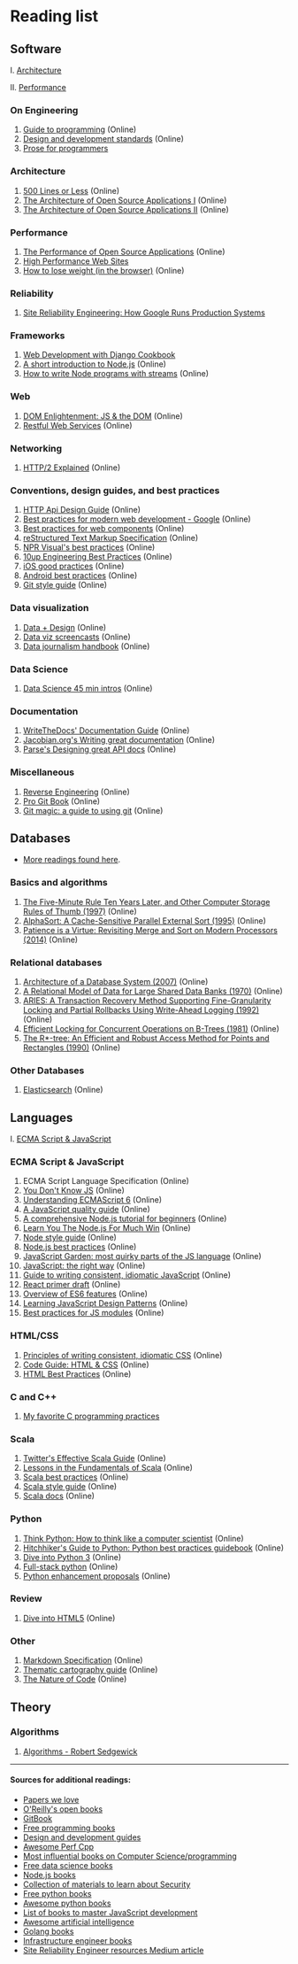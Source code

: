 # Reading list

## Software

I. [Architecture](#Architecture)

II. [Performance](#Performance)

### On Engineering

1. [Guide to programming](https://github.com/thoughtbot/guides) (Online)
2. [Design and development standards](https://github.com/north/north) (Online)
3. [Prose for programmers](https://github.com/joshuacc/prose-for-programmers)

### Architecture

1. [500 Lines or Less](http://aosabook.org/en/index.html) (Online)
2. [The Architecture of Open Source Applications I](http://aosabook.org/en/index.html) (Online)
3. [The Architecture of Open Source Applications II](http://aosabook.org/en/index.html) (Online)

### Performance

1. [The Performance of Open Source Applications](http://aosabook.org/en/index.html) (Online)
2. [High Performance Web Sites](https://www.amazon.com/gp/product/0596529309/)
3. [How to lose weight (in the browser)](https://github.com/zenorocha/browser-diet) (Online)

### Reliability

1. [Site Reliability Engineering: How Google Runs Production Systems](https://www.amazon.com/gp/product/149192912X/)

### Frameworks

1. [Web Development with Django Cookbook](https://www.amazon.com/gp/product/1785886770/)
2. [A short introduction to Node.js](https://github.com/maxogden/art-of-node) (Online)
3. [How to write Node programs with streams](https://github.com/substack/stream-handbook) (Online)

### Web

1. [DOM Enlightenment: JS & the DOM](http://domenlightenment.com/) (Online)
2. [Restful Web Services](http://restfulwebapis.org/rws.html) (Online)

### Networking

1. [HTTP/2 Explained](https://github.com/bagder/http2-explained) (Online)

### Conventions, design guides, and best practices

1. [HTTP Api Design Guide](https://github.com/interagent/http-api-design) (Online)
2. [Best practices for modern web development - Google](https://github.com/google/WebFundamentals/) (Online)
3. [Best practices for web components](https://github.com/webcomponents/webcomponents.github.io) (Online)
4. [reStructured Text Markup Specification](http://docutils.sourceforge.net/docs/ref/rst/restructuredtext.html) (Online)
5. [NPR Visual's best practices](https://github.com/nprapps/bestpractices) (Online)
6. [10up Engineering Best Practices](https://github.com/10up/Engineering-Best-Practices) (Online)
7. [iOS good practices](https://github.com/futurice/ios-good-practices) (Online)
8. [Android best practices](https://github.com/futurice/android-best-practices) (Online)
9. [Git style guide](https://github.com/agis-/git-style-guide) (Online)

### Data visualization

1. [Data + Design](https://github.com/infoactive/data-design/) (Online)
2. [Data viz screencasts](https://github.com/curran/screencasts/) (Online)
3. [Data journalism handbook](http://datajournalismhandbook.org/1.0/en/) (Online)

### Data Science

1. [Data Science 45 min intros](https://github.com/DrSkippy/Data-Science-45min-Intros) (Online)

### Documentation

1. [WriteTheDocs' Documentation Guide](https://github.com/writethedocs/docs/) (Online)
2. [Jacobian.org's Writing great documentation](https://jacobian.org/writing/great-documentation/) (Online)
3. [Parse's Designing great API docs](http://blog.parse.com/learn/engineering/designing-great-api-docs/) (Online)

### Miscellaneous

1. [Reverse Engineering](https://github.com/dennis714/RE-for-beginners) (Online)
2. [Pro Git Book](https://github.com/progit/progit) (Online)
3. [Git magic: a guide to using git](https://github.com/blynn/gitmagic) (Online)



## Databases

* [More readings found here](https://github.com/rxin/db-readings).

### Basics and algorithms

1. [The Five-Minute Rule Ten Years Later, and Other Computer Storage Rules of Thumb (1997)](http://research.microsoft.com/en-us/um/people/gray/5_min_rule_sigmod.pdf) (Online)
2. [AlphaSort: A Cache-Sensitive Parallel External Sort (1995)](http://research.microsoft.com/en-us/um/people/gray/papers/AlphaSortSigmod.pdf) (Online)
3. [Patience is a Virtue: Revisiting Merge and Sort on Modern Processors (2014)](http://research.microsoft.com/pubs/209622/patsort-sigmod14.pdf) (Online)

### Relational databases

1. [Architecture of a Database System (2007)](http://db.cs.berkeley.edu/papers/fntdb07-architecture.pdf) (Online)
2. [A Relational Model of Data for Large Shared Data Banks (1970)](http://www.cs.berkeley.edu/~rxin/db-papers/Relational-Model-Codd.pdf) (Online)
3. [ARIES: A Transaction Recovery Method Supporting Fine-Granularity Locking and Partial Rollbacks Using Write-Ahead Logging (1992)](http://www.cs.berkeley.edu/~rxin/db-papers/ARIES.pdf) (Online)
4. [Efficient Locking for Concurrent Operations on B-Trees (1981)](http://www.cs.berkeley.edu/~rxin/db-papers/B-tree.pdf) (Online)
5. [The R*-tree: An Efficient and Robust Access Method for Points and Rectangles (1990)](http://www.cs.berkeley.edu/~rxin/db-papers/R-tree.pdf) (Online)

### Other Databases

1. [Elasticsearch](https://www.elastic.co/guide/en/elasticsearch/guide/current/index.html) (Online)



## Languages

I. [ECMA Script & JavaScript](#ECMA-Script-JavaScript)

### ECMA Script & JavaScript

1. ECMA Script Language Specification (Online)
2. [You Don't Know JS](https://github.com/getify/You-Dont-Know-JS) (Online)
3. [Understanding ECMAScript 6](https://leanpub.com/understandinges6/read) (Online)
4. [A JavaScript quality guide](https://github.com/bevacqua/js) (Online)
5. [A comprehensive Node.js tutorial for beginners](https://github.com/manuelkiessling/nodebeginner.org) (Online)
6. [Learn You The Node.js For Much Win](https://github.com/workshopper/learnyounode) (Online)
7. [Node style guide](https://github.com/felixge/node-style-guide) (Online)
8. [Node.js best practices](https://github.com/alanjames1987/Node.js-Best-Practices) (Online)
9. [JavaScript Garden: most quirky parts of the JS language](https://github.com/BonsaiDen/JavaScript-Garden) (Online)
10. [JavaScript: the right way](https://github.com/braziljs/js-the-right-way) (Online)
11. [Guide to writing consistent, idiomatic JavaScript](https://github.com/rwaldron/idiomatic.js) (Online)
12. [React primer draft](https://github.com/mikechau/react-primer-draft/) (Online)
13. [Overview of ES6 features](https://github.com/lukehoban/es6features) (Online)
14. [Learning JavaScript Design Patterns](https://addyosmani.com/resources/essentialjsdesignpatterns/book/) (Online)
15. [Best practices for JS modules](https://github.com/mattdesl/module-best-practices) (Online)

### HTML/CSS

1. [Principles of writing consistent, idiomatic CSS](https://github.com/necolas/idiomatic-css) (Online)
2. [Code Guide: HTML & CSS](https://github.com/mdo/code-guide) (Online)
3. [HTML Best Practices](https://github.com/hail2u/html-best-practices) (Online)

### C and C++

1. [My favorite C programming practices](https://github.com/mcinglis/c-style)

### Scala

1. [Twitter's Effective Scala Guide](https://github.com/twitter/effectivescala) (Online)
2. [Lessons in the Fundamentals of Scala](https://github.com/twitter/scala_school) (Online)
3. [Scala best practices](https://github.com/alexandru/scala-best-practices) (Online)
4. [Scala style guide](http://docs.scala-lang.org/style/) (Online)
5. [Scala docs](http://docs.scala-lang.org/) (Online)

### Python

1. [Think Python: How to think like a computer scientist](http://www.greenteapress.com/thinkpython/thinkpython.pdf) (Online)
2. [Hitchhiker's Guide to Python: Python best practices guidebook](https://github.com/kennethreitz/python-guide) (Online)
3. [Dive into Python 3](http://www.diveintopython3.net/) (Online)
4. [Full-stack python](https://github.com/mattmakai/fullstackpython.com) (Online)
5. [Python enhancement proposals](https://github.com/python/peps) (Online)

### Review

1. [Dive into HTML5](https://github.com/diveintomark/diveintohtml5) (Online)

### Other

1. [Markdown Specification](https://github.com/jgm/CommonMark) (Online)
2. [Thematic cartography guide](https://github.com/axismaps/thematic-cartography) (Online)
3. [The Nature of Code](https://github.com/shiffman/The-Nature-of-Code) (Online)


## Theory

### Algorithms

1. [Algorithms - Robert Sedgewick](https://www.amazon.com/gp/product/032157351X/)

<hr>

#### Sources for additional readings:

* [Papers we love](https://github.com/papers-we-love/papers-we-love)
* [O'Reilly's open books](http://www.oreilly.com/openbook/)
* [GitBook](https://www.gitbook.com/explore)
* [Free programming books](https://github.com/vhf/free-programming-books)
* [Design and development guides](https://github.com/NARKOZ/guides)
* [Awesome Perf Cpp](https://github.com/fenbf/AwesomePerfCpp)
* [Most influential books on Computer Science/programming](https://github.com/chhantyal/influential-cs-books)
* [Free data science books](https://github.com/chaconnewu/free-data-science-books)
* [Node.js books](https://github.com/Pana/node-books)
* [Collection of materials to learn about Security](https://github.com/sbilly/awesome-security)
* [Free python books](https://github.com/revolunet/PythonBooks)
* [Awesome python books](https://github.com/Junnplus/awesome-python-books)
* [List of books to master JavaScript development](https://github.com/javascript-society/javascript-path)
* [Awesome artificial intelligence](https://github.com/owainlewis/awesome-artificial-intelligence)
* [Golang books](https://github.com/dariubs/GoBooks)
* [Infrastructure engineer books](https://github.com/stack72/ops-books)
* [Site Reliability Engineer resources Medium article](https://medium.com/@tammybutow/graduating-from-bootcamp-and-interested-in-becoming-a-site-reliability-engineer-b69a38ce858b#.nwqhmn2p0)
